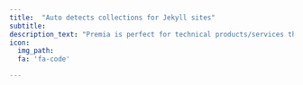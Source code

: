 ```yaml
---
title:  "Auto detects collections for Jekyll sites"
subtitle:
description_text: "Premia is perfect for technical products/services that need a bit of explaining. Includes features section, pricing table, FAQ section and social proof area."
icon:
  img_path:
  fa: 'fa-code'

---
```

